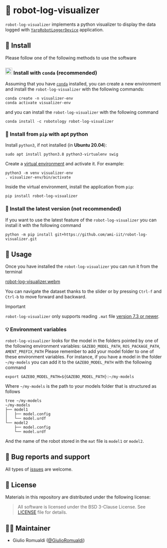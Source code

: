 # 🤖 robot-log-visualizer

`robot-log-visualizer` implements a python visualizer to display the data logged with
[`YarpRobotLoggerDevice`](https://github.com/ami-iit/bipedal-locomotion-framework/tree/master/devices/YarpRobotLoggerDevice) application.

## 📝 Install

Please follow one of the following methods to use the software

### <img src="https://github.com/ami-iit/robot-log-visualizer/assets/16744101/8de4bc21-26be-4ec5-a262-6179b53ef082" width="22" height="22"/> Install with `conda` (recommended)

Assuming that you have [`conda`](https://docs.conda.io/en/latest/) installed, you can create a new environment and install the `robot-log-visualizer` with the following commands:
```console
conda create -n visualizer-env
conda activate visualizer-env
```
 and you can install the `robot-log-visualizer` with the following command
```console
conda install -c robotology robot-log-visualizer
```

### 🐍 Install from `pip` with apt python

Install `python3`, if not installed (in **Ubuntu 20.04**):

```console
sudo apt install python3.8 python3-virtualenv swig
```

Create a [virtual environment](https://docs.python.org/3/library/venv.html#venv-def) and activate it. For example:
```console
python3 -m venv visualizer-env
. visualizer-env/bin/activate
```

Inside the virtual environment, install the application from `pip`:

```console
pip install robot-log-visualizer
```

### 👷 Install the latest version (not recommended)
If you want to use the latest feature of the `robot-log-visualizer` you can install it with the
following command
```console
python -m pip install git+https://github.com/ami-iit/robot-log-visualizer.git
```

## 🏃 Usage

Once you have installed the `robot-log-visualizer` you can run it from the terminal

[robot-log-visualizer.webm](https://github.com/ami-iit/robot-log-visualizer/assets/16744101/3fd5c516-da17-4efa-b83b-392b5ce1383b)

You can navigate the dataset thanks to the slider or by pressing `Ctrl-f` and `Ctrl-b` to move
forward and backward.

> [!IMPORTANT]  
> `robot-log-visualizer` only supports reading `.mat` file [version 7.3 or newer](https://www.mathworks.com/help/matlab/import_export/mat-file-versions.html).

### 💡 Environment variables
`robot-log-visualizer` looks for the model in the folders pointed by one of the following environment variables:
`GAZEBO_MODEL_PATH`, `ROS_PACKAGE_PATH`, `AMENT_PREFIX_PATH` Please remember to add your model folder to one of these
environment variables.
For instance, if you have a model in the folder `~/my-models` you can add it to the `GAZEBO_MODEL_PATH` with the
following command
```console
export GAZEBO_MODEL_PATH=${GAZEBO_MODEL_PATH}:~/my-models
 ```
Where `~/my-models` is the path to your models folder that is structured as follows
```console
tree ~/my-models
~/my-models
├── model1
│   ├── model.config
│   └── model.urdf
└── model2
    ├── model.config
    └── model.urdf
```
And the name of the robot stored in the `mat` file is `model1` or `model2`.

##  🐛 Bug reports and support
All types of [issues](https://github.com/ami-iit/robot-log-visualizer/issues/new) are welcome.

## 📝 License
Materials in this repository are distributed under the following license:

> All software is licensed under the BSD 3-Clause License. See [LICENSE](https://github.com/ami-iit/robot-log-visualizer/blob/main/LICENSE) file for details.

## 🧑‍💻 Maintainer

* Giulio Romualdi ([@GiulioRomualdi](https://github.com/GiulioRomualdi))
